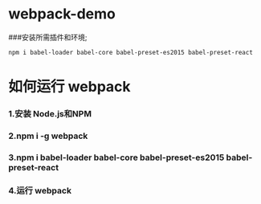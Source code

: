 # webpack-demo
###安装所需插件和环境;
```
npm i babel-loader babel-core babel-preset-es2015 babel-preset-react
```

# 如何运行 webpack
### 1.安装 Node.js和NPM
### 2.npm i -g webpack
### 3.npm i babel-loader babel-core babel-preset-es2015 babel-preset-react
### 4.运行 webpack
